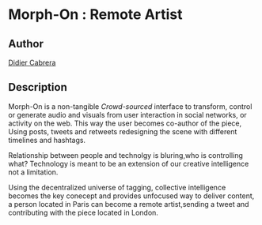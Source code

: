 # Morph-On : Remote Artist

## Author
[Didier Cabrera]("https://twitter.com/didier_cabrera")

## Description

Morph-On is a non-tangible *Crowd-sourced* interface to transform, control or generate audio and visuals from user interaction in social networks, or activity on the web.
This way the user becomes co-author of the piece, Using posts, tweets and retweets redesigning the scene with different timelines and hashtags.

Relationship between people and technolgy is bluring,who is controlling what?
Technology is meant to be an extension of our creative intelligence not a limitation.

Using the decentralized universe of tagging, collective intelligence becomes the key conecept and provides unfocused way to deliver content, a person located in Paris can become a remote artist,sending a tweet and contributing with the piece located in London.